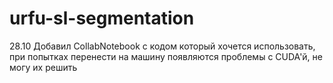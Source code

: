 # urfu-sl-segmentation
28.10 Добавил CollabNotebook с кодом который хочется использовать, при попытках перенести на машину появляются проблемы с CUDA'й, не могу их решить
